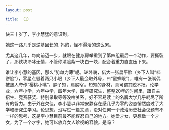 ```yaml
---
layout: post

title: （1）
---
```


快三十岁了，李小慧猛的意识到。

她这一路几乎是逆基因长的. 妈的，怪不得活的这么累。

尤其这几年，每向前迈一步，就跟在健身房举重到了第四组最后一个动作，要撕裂了，那铁块冷冰无情，不管你清脸紫一块白一块，配合着重力直直压下来。

谁让李小慧的基因，那么“势单力薄”呢。论外貌，偌大一张扁平脸（乡下人叫“柿饼脸”），零星点缀着两只小眼（乡下人最会取外号，曰“蜜蜂眼”），唯有一张嘴偶被熟人夸作“樱桃小嘴”。脖子短，肩膀窄，短短的身材，真可谓其貌不扬。论学业，六年小学，六年中学，四年大学，四年研究生，整整20年的时间里，跟自主招生、竞赛获奖、特别录取等等没啥关系，好不容易读上的名牌大学几乎耗尽了所有的智力。由于外在欠佳，李小慧以非常安静存在感几乎为零的姿态悄然度过了大学和研究生学习。论思想，没写过一篇文章，没对任何一个政治历史社会议题有不一样的思考，这是李小慧目前最不能容忍自己的地方。她爱才女，更想做一个才女，为了一个才字，她可以放弃女人珍视的容貌。是吗？











